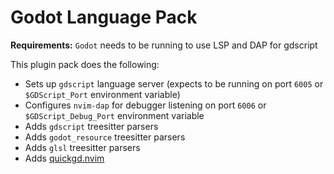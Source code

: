# Godot Language Pack

**Requirements:** `Godot` needs to be running to use LSP and DAP for gdscript

This plugin pack does the following:

- Sets up `gdscript` language server (expects to be running on port `6005` or `$GDScript_Port` environment variable)
- Configures `nvim-dap` for debugger listening on port `6006` or `$GDScript_Debug_Port` environment variable
- Adds `gdscript` treesitter parsers
- Adds `godot_resource` treesitter parsers
- Adds `glsl` treesitter parsers
- Adds [quickgd.nvim](https://github.com/QuickGD/quickgd.nvim)
